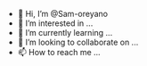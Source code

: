 - 👋 Hi, I’m @Sam-oreyano
- 👀 I’m interested in ...
- 🌱 I’m currently learning ...
- 💞️ I’m looking to collaborate on ...
- 📫 How to reach me ...

<!---
Sam-oreyano/Sam-oreyano is a ✨ special ✨ repository because its `README.md` (this file) appears on your GitHub profile.
You can click the Preview link to take a look at your changes.
--->

